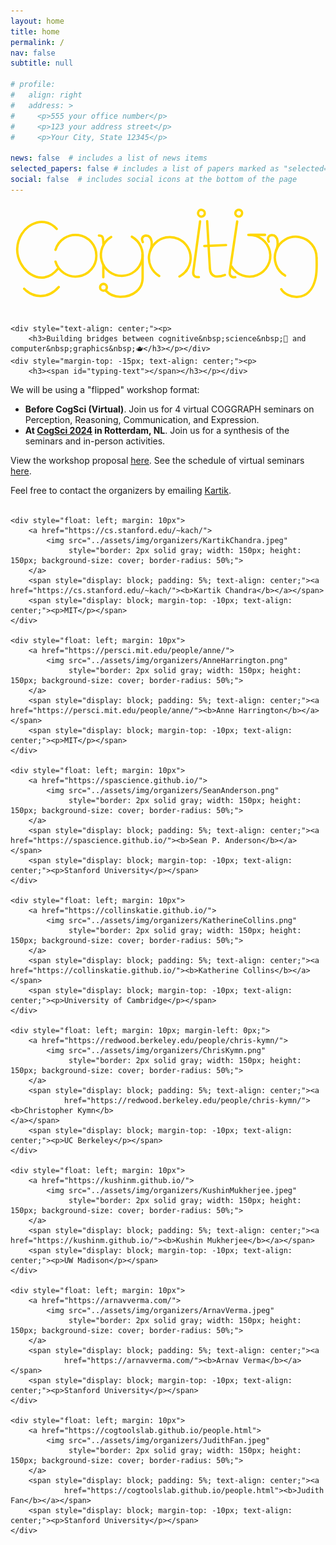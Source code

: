 ```yaml
---
layout: home
title: home
permalink: /
nav: false
subtitle: null

# profile:
#   align: right
#   address: >
#     <p>555 your office number</p>
#     <p>123 your address street</p>
#     <p>Your City, State 12345</p>

news: false  # includes a list of news items
selected_papers: false # includes a list of papers marked as "selected={true}"
social: false  # includes social icons at the bottom of the page
---
```


<link rel="stylesheet" href="../custom.css">

<!-- <div style="text-align: center">
<p>
<b><h2 style="color: #09AD94">Images to Symbols Workshop: CogSci 2022</h2></b>
</p>
</div> -->

<div>
<div class="center">
   <svg 
   class="hourglass top"
   width="13.2cm"
   width="16cm"
   height="4.5999999cm"
   viewBox="0 0 132 45.999997"
   version="1.1"
   id="svg1"
   inkscape:version="1.3 (0e150ed, 2023-07-21)"
   sodipodi:docname="drawing.svg"

   xmlns:sodipodi="http://sodipodi.sourceforge.net/DTD/sodipodi-0.dtd"
   xmlns="http://www.w3.org/2000/svg"
   xmlns:svg="http://www.w3.org/2000/svg">
  <sodipodi:namedview
     id="namedview1"
     pagecolor="#ffD700"
     bordercolor="#666666"
     borderopacity="1.0"
    />
  <defs
     id="defs1" />
  <g
     inkscape:groupmode="layer"
     id="layer2"
     inkscape:label="Guide lines"
     style="display:none"
     sodipodi:insensitive="true">
    <path
       style="fill:none;stroke:#FFD700;stroke-width:0.264583px;stroke-linecap:butt;stroke-linejoin:miter;stroke-dasharray:0.264583, 3.175;stroke-dashoffset:0;stroke-opacity:1"
       d="m -8.1347222,30.795957 c 139.7410022,0 143.0435922,0 143.0435922,0"
       id="path12" />
    <path
       style="fill:none;stroke:#FFD700;stroke-width:0.264583px;stroke-linecap:butt;stroke-linejoin:miter;stroke-dasharray:0.264583, 1.5875;stroke-dashoffset:0;stroke-opacity:1"
       d="m -8.7539582,12.838107 c 139.7409982,0 143.0435882,0 143.0435882,0"
       id="path13" />
    <path
       style="fill:none;stroke:#FFD700;stroke-width:0.264583px;stroke-linecap:butt;stroke-linejoin:miter;stroke-dasharray:0.264583, 0.793749;stroke-dashoffset:0;stroke-opacity:1"
       d="m -8.1347222,38.846037 c 139.7410022,0 143.0435922,0 143.0435922,0"
       id="path14" />
    <path
       style="fill:none;stroke:#FFD700;stroke-width:0.264583px;stroke-linecap:butt;stroke-linejoin:miter;stroke-dasharray:0.264583, 0.793749;stroke-dashoffset:0;stroke-opacity:1"
       d="m -9.0134972,6.6828873 c 139.7410072,0 143.0435972,0 143.0435972,0"
       id="path5" />
  </g>
  <g
     inkscape:groupmode="layer"
     id="layer3"
     inkscape:label="Flourishes"
     style="display:inline">
    <circle
       style="display:none;fill:none;stroke:#FFD700;stroke-width:1;stroke-linecap:round;stroke-linejoin:round;stroke-dasharray:none;stroke-opacity:1"
       id="path2"
       cx="52.036522"
       cy="114.59793"
       r="1.4293199" />
    <path
       style="display:none;fill:none;stroke:#FFD700;stroke-width:1;stroke-linecap:round;stroke-linejoin:miter;stroke-dasharray:none;stroke-opacity:1"
       d="m 48.279362,122.19121 h 4.053934"
       id="path7"
       sodipodi:nodetypes="cc" />
    <path
       style="display:none;fill:none;stroke:#FFD700;stroke-width:1;stroke-linecap:round;stroke-linejoin:miter;stroke-dasharray:none;stroke-opacity:1"
       d="m 48.321761,126.35486 h 3.954467"
       id="path8"
       sodipodi:nodetypes="cc" />
    <circle
       style="display:none;fill:none;stroke:#FFD700;stroke-width:1;stroke-linecap:round;stroke-linejoin:round;stroke-dasharray:none;stroke-opacity:1"
       id="circle25"
       cx="147.34544"
       cy="137.68089"
       r="1.4293199" />
    <circle
       style="display:inline;fill:none;stroke:#FFD700;stroke-width:1;stroke-linecap:round;stroke-linejoin:round;stroke-dasharray:none;stroke-opacity:1"
       id="circle17"
       cx="80.631264"
       cy="-6.874115"
       r="1.4293199"
       transform="rotate(7.7128119)" />
    <circle
       style="display:inline;fill:none;stroke:#FFD700;stroke-width:1;stroke-linecap:round;stroke-linejoin:round;stroke-dasharray:none;stroke-opacity:1"
       id="circle18"
       cx="93.739754"
       cy="-23.779863"
       r="1.4293199"
       transform="rotate(16.592915)" />
    <path
       style="display:none;fill:none;stroke:#FFD700;stroke-width:1;stroke-linecap:round;stroke-linejoin:miter;stroke-dasharray:none;stroke-opacity:1"
       d="m 161.29784,133.85334 h 4.05394"
       id="path7-1"
       sodipodi:nodetypes="cc" />
    <path
       style="display:none;fill:none;stroke:#FFD700;stroke-width:1;stroke-linecap:round;stroke-linejoin:miter;stroke-dasharray:none;stroke-opacity:1"
       d="m 149.23496,135.01835 2.8758,-2.85732"
       id="path7-9"
       sodipodi:nodetypes="cc" />
    <path
       style="display:none;fill:none;stroke:#FFD700;stroke-width:1;stroke-linecap:round;stroke-linejoin:miter;stroke-dasharray:none;stroke-opacity:1"
       d="m 92.61672,135.22328 2.26072,-3.36506"
       id="path7-9-8"
       sodipodi:nodetypes="cc" />
    <path
       style="display:none;fill:none;stroke:#FFD700;stroke-width:1;stroke-linecap:round;stroke-linejoin:miter;stroke-dasharray:none;stroke-opacity:1"
       d="m 101.1502,132.0994 2.05027,3.49726"
       id="path26"
       sodipodi:nodetypes="cc" />
  </g>
  <g
     inkscape:label="Layer 1"
     inkscape:groupmode="layer"
     id="layer1">
    <path
       style="fill:none;stroke:#FFD700;stroke-width:1;stroke-linecap:round;stroke-linejoin:miter;stroke-dasharray:none;stroke-opacity:1"
       d="M 19.552635,10.647097 C 13.382817,3.8412073 3.3113248,9.6544073 2.8500188,18.954587 c -0.428801,8.64487 10.0370702,17.68366 17.3643902,8.40325"
       id="path1"
       sodipodi:nodetypes="csc" />
    <path
       style="fill:none;stroke:#FFD700;stroke-width:1;stroke-linecap:round;stroke-linejoin:round;stroke-dasharray:none;stroke-opacity:1"
       id="path9"
       sodipodi:type="arc"
       sodipodi:cx="47.090023"
       sodipodi:cy="21.685797"
       sodipodi:rx="8.8322525"
       sodipodi:ry="8.8322525"
       sodipodi:start="5.2166135"
       sodipodi:end="4.1814902"
       sodipodi:open="true"
       sodipodi:arc-type="arc"
       d="m 51.357137,13.952723 a 8.8322525,8.8322525 0 0 1 4.300432,9.879194 8.8322525,8.8322525 0 0 1 -8.449753,6.685347 8.8322525,8.8322525 0 0 1 -8.625052,-6.457605 8.8322525,8.8322525 0 0 1 4.035414,-9.990376" />
    <path
       style="fill:none;stroke:#FFD700;stroke-width:1;stroke-linecap:round;stroke-linejoin:round;stroke-dasharray:none;stroke-opacity:1"
       id="path10"
       sodipodi:type="arc"
       sodipodi:cx="-22.010687"
       sodipodi:cy="27.514992"
       sodipodi:rx="8.8322525"
       sodipodi:ry="8.8322525"
       sodipodi:start="4.9980465"
       sodipodi:end="4.4275996"
       sodipodi:open="true"
       sodipodi:arc-type="arc"
       d="m -19.521861,19.040652 a 8.8322525,8.8322525 0 0 1 6.253217,9.733452 8.8322525,8.8322525 0 0 1 -8.745877,7.573139 8.8322525,8.8322525 0 0 1 -8.739299,-7.580729 8.8322525,8.8322525 0 0 1 6.261665,-9.728019"
       transform="rotate(-90)" />
    <path
       style="fill:none;stroke:#FFD700;stroke-width:1;stroke-linecap:round;stroke-linejoin:round;stroke-dasharray:none;stroke-opacity:1"
       id="path11"
       sodipodi:type="arc"
       sodipodi:cx="67.42791"
       sodipodi:cy="-22.96549"
       sodipodi:rx="8.8322525"
       sodipodi:ry="8.8322525"
       sodipodi:start="5.6120587"
       sodipodi:end="4.1814902"
       sodipodi:open="true"
       sodipodi:arc-type="arc"
       d="m 74.344637,-28.457991 a 8.8322525,8.8322525 0 0 1 0.64955,10.04883 8.8322525,8.8322525 0 0 1 -9.185604,4.126209 8.8322525,8.8322525 0 0 1 -7.080694,-7.159936 8.8322525,8.8322525 0 0 1 4.228175,-9.139116"
       transform="scale(1,-1)" />
    <path
       style="fill:none;stroke:#FFD700;stroke-width:1;stroke-linecap:round;stroke-linejoin:miter;stroke-dasharray:none;stroke-opacity:1"
       d="m 55.930145,21.499577 v 9.93856 c 0,4.65668 -3.925007,8.00213 -9.506447,7.95085 -2.651711,-0.0244 -4.435419,-0.78977 -6.154157,-2.63361"
       id="path15"
       sodipodi:nodetypes="ccsc" />
    <circle
       style="fill:none;stroke:#FFD700;stroke-width:1;stroke-linecap:round;stroke-linejoin:round;stroke-dasharray:none;stroke-opacity:1"
       id="path2-9"
       cx="39.362141"
       cy="35.361404"
       r="1.4293199" />
    <path
       style="fill:none;stroke:#FFD700;stroke-width:1;stroke-linecap:round;stroke-linejoin:miter;stroke-dasharray:none;stroke-opacity:1"
       d="m 39.296713,25.926187 v 5.18909"
       id="path16" />
    <path
       style="fill:none;stroke:#FFD700;stroke-width:1;stroke-linecap:round;stroke-linejoin:miter;stroke-dasharray:none;stroke-opacity:1"
       d="m 39.328479,17.355817 c 0,-3.61876 -0.519639,-3.92003 -1.90872,-3.92003"
       id="path3"
       sodipodi:nodetypes="cc" />
    <path
       style="fill:none;stroke:#FFD700;stroke-width:1;stroke-linecap:round;stroke-linejoin:miter;stroke-dasharray:none;stroke-opacity:1"
       d="m 59.137966,19.956247 c 0.901595,-2.09217 1.259967,-6.37828 -1.748035,-6.5229 -1.137423,0 -2.274641,1.08712 -1.36781,2.79543"
       id="path4"
       sodipodi:nodetypes="csc" />
    <path
       style="fill:none;stroke:#FFD700;stroke-width:1;stroke-linecap:round;stroke-linejoin:miter;stroke-dasharray:none;stroke-opacity:1"
       d="m 20.416708,35.241307 c -4.791287,5.46769 -11.2062172,4.42398 -14.6294702,0.7282"
       id="path6"
       sodipodi:nodetypes="cc" />
    <path
       style="fill:none;stroke:#FFD700;stroke-width:1;stroke-linecap:round;stroke-linejoin:miter;stroke-dasharray:none;stroke-opacity:1"
       d="m 80.267563,7.4386773 -2.89046,21.3423697 c -0.16808,1.24104 0.34961,2.52553 2.36953,2.26723"
       id="path17"
       sodipodi:nodetypes="ccc" />
    <path
       style="fill:none;stroke:#FFD700;stroke-width:1;stroke-linecap:round;stroke-linejoin:miter;stroke-dasharray:none;stroke-opacity:1"
       d="m 95.979753,7.4827073 -3.15326,21.3051197 c -0.18336,1.23888 0.31839,2.52966 2.34142,2.29625"
       id="path18"
       sodipodi:nodetypes="ccc" />
    <path
       style="fill:none;stroke:#FFD700;stroke-width:1;stroke-linecap:round;stroke-linejoin:miter;stroke-dasharray:none;stroke-opacity:1"
       d="m 83.258033,7.3785973 1.15377,20.0538497 c 0.17467,3.58843 2.85818,3.99303 6.35828,2.72811"
       id="path19"
       sodipodi:nodetypes="ccc" />
    <path
       style="fill:none;stroke:#FFD700;stroke-width:1;stroke-linecap:round;stroke-linejoin:miter;stroke-dasharray:none;stroke-opacity:1"
       d="m 82.053123,17.921197 9.19844,-0.4255"
       id="path20"
       sodipodi:nodetypes="cc" />
    <path
       style="fill:none;stroke:#FFD700;stroke-width:1;stroke-linecap:round;stroke-linejoin:round;stroke-dasharray:none;stroke-opacity:1"
       id="path21"
       sodipodi:type="arc"
       sodipodi:cx="101.15454"
       sodipodi:cy="-22.006804"
       sodipodi:rx="8.8322525"
       sodipodi:ry="8.8322525"
       sodipodi:start="3.6764028"
       sodipodi:end="1.6235032"
       sodipodi:open="true"
       sodipodi:arc-type="arc"
       d="m 93.555576,-26.508406 a 8.8322525,8.8322525 0 0 1 10.826654,-3.719755 8.8322525,8.8322525 0 0 1 5.4042,10.091956 8.8322525,8.8322525 0 0 1 -9.09719,6.949389"
       transform="scale(1,-1)" />
    <path
       style="fill:none;stroke:#FFD700;stroke-width:1;stroke-linecap:round;stroke-linejoin:miter;stroke-dasharray:none;stroke-opacity:1"
       d="m 112.45154,19.782747 c 0.9016,-2.09217 1.25997,-6.37828 -1.74803,-6.5229 -1.13743,0 -2.27464,1.08712 -1.36781,2.79543"
       id="path23"
       sodipodi:nodetypes="csc" />
    <path
       style="fill:none;stroke:#FFD700;stroke-width:1;stroke-linecap:round;stroke-linejoin:round;stroke-dasharray:none;stroke-opacity:1"
       id="path24"
       sodipodi:type="arc"
       sodipodi:cx="120.74138"
       sodipodi:cy="-22.79199"
       sodipodi:rx="8.8322525"
       sodipodi:ry="8.8322525"
       sodipodi:start="6.2720196"
       sodipodi:end="4.1814902"
       sodipodi:open="true"
       sodipodi:arc-type="arc"
       d="m 129.57308,-22.890607 a 8.8322525,8.8322525 0 0 1 -7.21216,8.781115 8.8322525,8.8322525 0 0 1 -9.89289,-5.590521 8.8322525,8.8322525 0 0 1 3.8015,-10.708491"
       transform="scale(1,-1)" />
    <path
       style="fill:none;stroke:#FFD700;stroke-width:1;stroke-linecap:round;stroke-linejoin:miter;stroke-dasharray:none;stroke-opacity:1"
       d="m 129.57974,23.012547 c 0.11561,3.26725 0.0773,6.03702 -0.35561,8.17253 -2.36837,11.68288 -12.71772,8.61582 -14.59866,4.98951"
       id="path25"
       sodipodi:nodetypes="csc" />
    <path
       style="fill:none;stroke:#FFD700;stroke-width:1;stroke-linecap:round;stroke-linejoin:miter;stroke-dasharray:none;stroke-opacity:1"
       d="m 101.30053,13.166047 h 6.45346"
       id="path7-4"
       sodipodi:nodetypes="cc" />
    <path
       style="fill:none;stroke:#FFD700;stroke-width:1;stroke-linecap:round;stroke-linejoin:round;stroke-dasharray:none;stroke-opacity:1"
       id="path30"
       sodipodi:type="arc"
       sodipodi:cx="67.42791"
       sodipodi:cy="-22.96549"
       sodipodi:rx="8.8322525"
       sodipodi:ry="8.8322525"
       sodipodi:start="5.1959094"
       sodipodi:end="5.6640572"
       sodipodi:open="true"
       sodipodi:arc-type="arc"
       d="m 71.534014,-30.785247 a 8.8322525,8.8322525 0 0 1 3.086748,2.694177"
       transform="scale(1,-1)" />
  </g>
</svg>
</div>
    
</div>

<div id="container-header">

    <div style="text-align: center;"><p>
        <h3>Building bridges between cognitive&nbsp;science&nbsp;🧠 and computer&nbsp;graphics&nbsp;🫖</h3></p></div>
    <div style="margin-top: -15px; text-align: center;"><p>
        <h3><span id="typing-text"></span></h3></p></div>
</div>

<p>

<p>We will be using a "flipped" workshop format:
<ul>
    <li><b>Before CogSci (Virtual)</b>. Join us for 4 virtual COGGRAPH seminars on Perception, Reasoning, Communication, and Expression.
    </li>
    <li><b>At <a href="https://cognitivesciencesociety.org/cogsci-2024/">CogSci 2024</a> in Rotterdam, NL</b>. Join us for a synthesis of the seminars and in-person activities.
    </li>
</ul>
</p>

<p>
    View the workshop proposal <a href="/assets/pdf/COGGRAPH_2024_proposal.pdf">here</a>.
    See the schedule of virtual seminars <a href="/schedule/">here</a>.
</p>

<div>
    Feel free to contact the organizers by emailing <a href="https://cs.stanford.edu/~kach/">Kartik</a>.
    <br><br>
</div>

<div style="width: 100%; display: flex; flex-wrap: wrap;">

    <div style="float: left; margin: 10px">
        <a href="https://cs.stanford.edu/~kach/">
            <img src="../assets/img/organizers/KartikChandra.jpeg"
                 style="border: 2px solid gray; width: 150px; height: 150px; background-size: cover; border-radius: 50%;">
        </a>
        <span style="display: block; padding: 5%; text-align: center;"><a href="https://cs.stanford.edu/~kach/"><b>Kartik Chandra</b></a></span>
        <span style="display: block; margin-top: -10px; text-align: center;"><p>MIT</p></span>
    </div>

    <div style="float: left; margin: 10px">
        <a href="https://persci.mit.edu/people/anne/">
            <img src="../assets/img/organizers/AnneHarrington.png"
                 style="border: 2px solid gray; width: 150px; height: 150px; background-size: cover; border-radius: 50%;">
        </a>
        <span style="display: block; padding: 5%; text-align: center;"><a href="https://persci.mit.edu/people/anne/"><b>Anne Harrington</b></a></span>
        <span style="display: block; margin-top: -10px; text-align: center;"><p>MIT</p></span>
    </div>

    <div style="float: left; margin: 10px">
        <a href="https://spascience.github.io/">
            <img src="../assets/img/organizers/SeanAnderson.png"
                 style="border: 2px solid gray; width: 150px; height: 150px; background-size: cover; border-radius: 50%;">
        </a>
        <span style="display: block; padding: 5%; text-align: center;"><a href="https://spascience.github.io/"><b>Sean P. Anderson</b></a></span>
        <span style="display: block; margin-top: -10px; text-align: center;"><p>Stanford University</p></span>
    </div>

    <div style="float: left; margin: 10px">
        <a href="https://collinskatie.github.io/">
            <img src="../assets/img/organizers/KatherineCollins.png"
                 style="border: 2px solid gray; width: 150px; height: 150px; background-size: cover; border-radius: 50%;">
        </a>
        <span style="display: block; padding: 5%; text-align: center;"><a href="https://collinskatie.github.io/"><b>Katherine Collins</b></a></span>
        <span style="display: block; margin-top: -10px; text-align: center;"><p>University of Cambridge</p></span>
    </div>

    <div style="float: left; margin: 10px; margin-left: 0px;">
        <a href="https://redwood.berkeley.edu/people/chris-kymn/">
            <img src="../assets/img/organizers/ChrisKymn.png"
                 style="border: 2px solid gray; width: 150px; height: 150px; background-size: cover; border-radius: 50%;">
        </a>
        <span style="display: block; padding: 5%; text-align: center;"><a
                href="https://redwood.berkeley.edu/people/chris-kymn/"><b>Christopher Kymn</b>
    </a></span>
        <span style="display: block; margin-top: -10px; text-align: center;"><p>UC Berkeley</p></span>
    </div>

    <div style="float: left; margin: 10px">
        <a href="https://kushinm.github.io/">
            <img src="../assets/img/organizers/KushinMukherjee.jpeg"
                 style="border: 2px solid gray; width: 150px; height: 150px; background-size: cover; border-radius: 50%;">
        </a>
        <span style="display: block; padding: 5%; text-align: center;"><a href="https://kushinm.github.io/"><b>Kushin Mukherjee</b></a></span>
        <span style="display: block; margin-top: -10px; text-align: center;"><p>UW Madison</p></span>
    </div>

    <div style="float: left; margin: 10px">
        <a href="https://arnavverma.com/">
            <img src="../assets/img/organizers/ArnavVerma.jpeg"
                 style="border: 2px solid gray; width: 150px; height: 150px; background-size: cover; border-radius: 50%;">
        </a>
        <span style="display: block; padding: 5%; text-align: center;"><a
                href="https://arnavverma.com/"><b>Arnav Verma</b></a></span>
        <span style="display: block; margin-top: -10px; text-align: center;"><p>Stanford University</p></span>
    </div>

    <div style="float: left; margin: 10px">
        <a href="https://cogtoolslab.github.io/people.html">
            <img src="../assets/img/organizers/JudithFan.jpeg"
                 style="border: 2px solid gray; width: 150px; height: 150px; background-size: cover; border-radius: 50%;">
        </a>
        <span style="display: block; padding: 5%; text-align: center;"><a
                href="https://cogtoolslab.github.io/people.html"><b>Judith Fan</b></a></span>
        <span style="display: block; margin-top: -10px; text-align: center;"><p>Stanford University</p></span>
    </div>

</div>


<script src="https://cdn.jsdelivr.net/npm/typed.js@2.0.11"></script>
<script src="{{ site.baseurl | prepend: site.url }}/typing.js">

